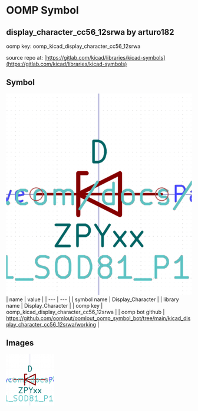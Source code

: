# OOMP Symbol  
## display_character_cc56_12srwa  by arturo182  
  
oomp key: oomp_kicad_display_character_cc56_12srwa  
  
source repo at: [https://gitlab.com/kicad/libraries/kicad-symbols](https://gitlab.com/kicad/libraries/kicad-symbols)  
## Symbol  
  
[![working.png](working_600.png)](working.png)  
| name | value | 
| --- | --- | 
| symbol name | Display_Character | 
| library name | Display_Character | 
| oomp key | oomp_kicad_display_character_cc56_12srwa | 
| oomp bot github | https://github.com/oomlout/oomlout_oomp_symbol_bot/tree/main/kicad_display_character_cc56_12srwa/working | 
## Images  
  
[![working.png](working_140.png)](working.png)  
